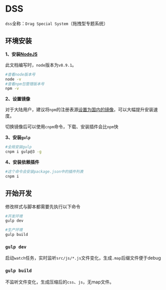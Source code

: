 # DSS

`dss`全称：`Drag Special System`（拖拽型专题系统）

## 环境安装

**1、安装[NodeJS](http://nodejs.cn/download/)**

此文档编写时，`node`版本为`v8.9.1`。

``` bash
#查看node版本号
node -v
#查看npm包管理版本号
npm -v
```

**2、设置镜像**

对于大陆用户，建议将`npm`的注册表源[设置为国内的镜像](http://riny.net/2014/cnpm/)，可以大幅提升安装速度。

切换镜像后可以使用`cnpm`命令，下载、安装插件会比`npm`快

**3、安装`gulp`**

``` bash
#全局安装gulp
cnpm i gulp@3 -g  
```

**4、安装依赖插件**

``` bash
#这个命令会安装package.json中的插件列表
cnpm i
```

## 开始开发

修改样式与脚本都需要先执行以下命令

``` bash
#开发环境
gulp dev

#生产环境
gulp build
```

### `gulp dev`

启动`watch`任务，实时监听`src/js/*.js`文件变化，生成`.map`后缀文件便于debug

### `gulp build`

不监听文件变化，生成压缩后的`css`、`js`，无map文件。